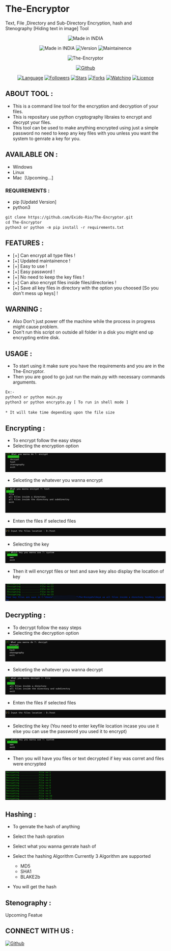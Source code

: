 # The-Encryptor
Text, File ,Directory and Sub-Directory Encryption, hash and Stenography&nbsp;[Hiding text in image] Tool 
<p align="center">
<img title="Made in INDIA" src="https://img.shields.io/badge/MADE%20IN-INDIA-SCRIPT?colorA=%23ff8100&colorB=%23017e40&colorC=%23ff0000&style=for-the-badge">
</p>
<p align="center">
<img title="Made in INDIA" src="https://img.shields.io/badge/Tool-The--Encryptor-brightgreen">
<img title="Version" src="https://img.shields.io/badge/Version-v.1.0.0-green?style=flat-square"></a>
<img title="Maintainence" src="https://img.shields.io/badge/Maintained%3F-yes-green.svg">
</p>
<p align="center">
<img title="The-Encryptor" src="https://github.com/HCIO-A5XORT/The-Encryptor/blob/main/Docs/Tool.png">
</p>
<p align="center">
<a href="https://github.com/Exido-Rio"><img title="Github" src="https://img.shields.io/badge/Creator-Exido--Rio-brightgreen"></a>
</p>
<p align="center">
<a href="https://github.com/Exido-Rio"><img title="Language" src="https://img.shields.io/badge/Made%20with-Python-blue"></a>
<a href="https://github.com/Exido-Rio"><img title="Followers" src="https://img.shields.io/badge/followers-0-blue?color=blue&style=flat-square"></a>
<a href="https://github.com/Exido-Rio"><img title="Stars" src="https://img.shields.io/badge/stars-0-red?color=red&style=flat-square"></a>
<a href="https://github.com/Exido-Rio"><img title="Forks" src="https://img.shields.io/badge/forks-1-red?color=red&style=flat-square"></a>
<a href="https://github.com/Exido-Rio"><img title="Watching" src="https://img.shields.io/badge/watchers-1-blue?label=Watchers&color=blue&style=flat-square"></a>
<a href="https://github.com/Exido-Rio"><img title="Licence" src="https://img.shields.io/badge/Licence-MIT-blue"></a>
</p>

## ABOUT TOOL :

* This is a command line tool for the encryption and decryption of your files.
* This is repositary use python cryptography libraies to encrypt and decrypt your files. 
* This tool can be used to make anything encrypted using just a simple password no need to keep any key files with 
  you unless you want the system to genrate a key for you.

</p>

## AVAILABLE ON :

* Windows
* Linux
* Mac &nbsp;[Upcoming...]

### REQUIREMENTS :
* pip [Updatd Version]
* python3
```
git clone https://github.com/Exido-Rio/The-Encryptor.git
cd The-Encryptor
python3 or python -m pip install -r requirements.txt
```
## FEATURES :
* [+] Can encrypt all type files !
* [+] Updated maintainence !
* [+] Easy to use !
* [+] Easy password !
* [+] No need to keep the key files !
* [+] Can also encrypt files inside files/directories !
* [+] Save all key files in directory with the option you choosed [So you don't mess up keys] ! 


## WARNING : 
* Also Don't just power off the machine while the process in progress might cause problem.
* Don't run this script on outside all folder in a disk you might end up encrypting entire disk.

## USAGE :
* To start using it make sure you have the requirements and you are in the The-Encryptor.
* Then you are good to go just run the main.py with necessary commands arguments.
```
Ex:-
python3 or python main.py
python3 or python encrypto.py [ To run in shell mode ]

* It will take time depending upon the file size 

```

## Encrypting :

* To encrypt follow the easy steps
* Selecting the encryption option 

<img src="https://github.com/Exido-Rio/The-Encryptor/blob/main/Docs/encrypting.png">

* Selceting the whatever you wanna encrypt 

<img src="https://github.com/Exido-Rio/The-Encryptor/blob/main/Docs/selecting_the_object_to_encrypt.png">

* Enten the files if selected files 

<img src="https://github.com/Exido-Rio/The-Encryptor/blob/main/Docs/file_location.png">

* Selecting the key 

<img src="https://github.com/Exido-Rio/The-Encryptor/blob/main/Docs/select_key.png">

* Then it will encrypt files or text and save key also display the location of key


<img src="https://github.com/Exido-Rio/The-Encryptor/blob/main/Docs/encrypting_and_saving_key.png">


## Decrypting :

* To decrypt follow the easy steps
* Selecting the decryption option 

<img src="https://github.com/Exido-Rio/The-Encryptor/blob/main/Docs/decrypting.png">

* Selceting the whatever you wanna decrypt 

<img src="https://github.com/Exido-Rio/The-Encryptor/blob/main/Docs/selecting_the_dec_obj.png">

* Enten the files if selected files 

<img src="https://github.com/Exido-Rio/The-Encryptor/blob/main/Docs/file_location.png">

* Selecting the key (You need to enter keyfile location incase you use it else you can use the password you used it to encrypt)

<img src="https://github.com/Exido-Rio/The-Encryptor/blob/main/Docs/select_key.png">

* Then you will have you files or text decrypted if key was corret and files were encrypted 

<img src="https://github.com/Exido-Rio/The-Encryptor/blob/main/Docs/dec_files.png">

## Hashing :

* To genrate the hash of anything 
* Select the hash opration
* Select what you wanna genrate hash of
* Select the hashing Algorithm 
  Currently 3 Algorithm are supported 
  * MD5
  * SHA1 
  * BLAKE2b
  
* You will get the hash 

## Stenography :
  
  Upcoming Featue 

## CONNECT WITH US :

<a href="https://github.com/Exido-Rio"><img title="Github" src="https://img.shields.io/badge/EXIDO-RIO-brightgreen?style=for-the-badge&logo=github"></a>
